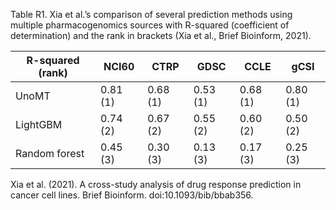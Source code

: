 Table R1. Xia et al.’s comparison of several prediction methods using multiple pharmacogenomics sources with R-squared (coefficient of determination) and the rank in brackets (Xia et al., Brief Bioinform, 2021).

| R-squared (rank) | NCI60    | CTRP     | GDSC     | CCLE     | gCSI     |
| ---------------- | -------- | -------- | -------- | -------- | -------- |
| UnoMT            | 0.81 (1) | 0.68 (1) | 0.53 (1) | 0.68 (1) | 0.80 (1) |
| LightGBM         | 0.74 (2) | 0.67 (2) | 0.55 (2) | 0.60 (2) | 0.50 (2) |
| Random forest    | 0.45 (3) | 0.30 (3) | 0.13 (3) | 0.17 (3) | 0.25 (3) |

Xia et al. (2021). A cross-study analysis of drug response prediction in cancer cell lines. Brief Bioinform. doi:10.1093/bib/bbab356.